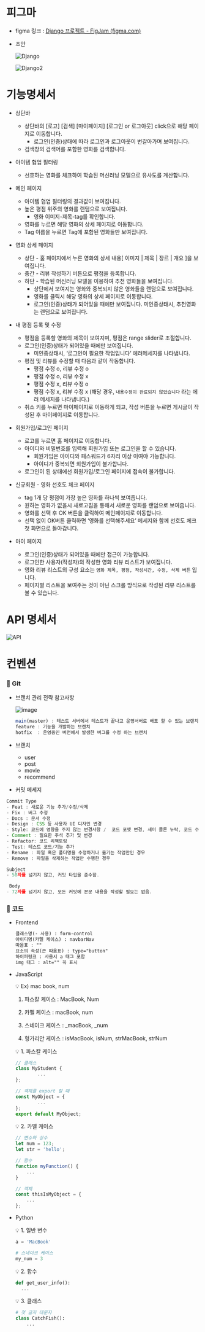 # 피그마

- figma 링크 : [Django 프로젝트 - FigJam (figma.com)](https://www.figma.com/file/1MNv5IX3SogCRUtb0odNde/Django-%ED%94%84%EB%A1%9C%EC%A0%9D%ED%8A%B8?node-id=0%3A1)
- 초안  


    ![Django](https://user-images.githubusercontent.com/89643366/173344603-e0649fe5-6ae1-4eb1-a438-850811b5daba.png)

    
    ![Django2](https://user-images.githubusercontent.com/89643366/173346061-66b46868-7374-4e63-864d-dea2d90e3e45.png)


# 기능명세서

- 상단바
    - 상단바의 [로고] [검색] [마이페이지] [로그인 or 로그아웃] click으로 해당 페이지로 이동합니다.
        - 로그인(인증)상태에 따라 로그인과 로그아웃이 번갈아가며 보여집니다.
    - 검색창의 검색어를 포함한 영화를 검색합니다.
    
- 아이템 협업 필터링
    - 선호하는 영화를 체크하여 학습된 머신러닝 모델으로 유사도를 계산합니다.
    
- 메인 페이지
    - 아이템 협업 필터링의 결과값이 보여집니다.
    - 높은 평점 위주의 영화를 랜덤으로 보여집니다.
        - 영화 이미지-제목-tag를 확인합니다.
    - 영화를 누르면 해당 영화의 상세 페이지로 이동합니다.
    - Tag 이름을 누르면 Tag에 포함된 영화들만 보여집니다.
    
- 영화 상세 페이지
    - 상단 - 홈 페이지에서 누른 영화의 상세 내용[ 이미지 | 제목 | 장르 | 개요 ]을 보여집니다.
    - 중간 - 리뷰 작성하기 버튼으로 평점을 등록합니다.
    - 하단 - 학습된 머신러닝 모델을 이용하여 추천 영화들을 보여집니다.
        - 상단에서 보여지는 영화와 중복되지 않은 영화들을 랜덤으로 보여집니다.
        - 영화를 클릭시 해당 영화의 상세 페이지로 이동합니다.
        - 로그인(인증)상태가 되어있을 때에만 보여집니다. 미인증상태시, 추천영화는 랜덤으로 보여집니다.
        
- 내 평점 등록 및 수정
    - 평점을 등록할 영화의 제목이 보여지며, 평점은 range slider로 조절합니다.
    - 로그인(인증)상태가 되어있을 때에만 보여집니다.
        - 미인증상태시, ‘로그인이 필요한 작업입니다’ 에러메세지를 나타냅니다.
    - 평점 및 리뷰를 수정할 때 다음과 같이 작동합니다.
        - 평점 수정 o, 리뷰 수정 o
        - 평점 수정 o, 리뷰 수정 x
        - 평점 수정 x, 리뷰 수정 o
        - 평점 수정 x, 리뷰 수정 x (해당 경우, `내용수정이 완료되지 않았습니다` 라는 에러 메세지를 나타냅니다.)
    - 취소 키를 누르면 마이페이지로 이동하게 되고, 작성 버튼을 누르면 게시글이 작성된 후 마이페이지로 이동합니다.
    
- 회원가입/로그인 페이지
    - 로고를 누르면 홈 페이지로 이동합니다.
    - 아이디와 비밀번호를 입력해 회원가입 또는 로그인을 할 수 있습니다.
        - 회원가입은 아이디와 패스워드가 6자리 이상 이여야 가능합니다.
        - 아이디가 중복되면 회원가입이 불가합니다.
    - 로그인이 된 상태에선 회원가입/로그인 페이지에 접속이 불가합니다.
    
- 신규회원 - 영화 선호도 체크 페이지
    - tag 1개 당 평점이 가장 높은 영화를 하나씩 보여줍니다.
    - 원하는 영화가 없을시 새로고침을 통해서 새로운 영화를 랜덤으로 보여줍니다.
    - 영화를 선택 후 OK 버튼을 클릭하여 메인페이지로 이동합니다.
    - 선택 없이 OK버튼 클릭하면 ‘영화를 선택해주세요’ 메세지와 함께 선호도 체크 첫 화면으로 돌아갑니다.
    
- 마이 페이지
    - 로그인(인증)상태가 되어있을 때에만 접근이 가능합니다.
    - 로그인한 사용자(작성자)의 작성한 영화 리뷰 리스트가 보여집니다.
    - 영화 리뷰 리스트의 구성 요소는 `영화 제목, 평점, 작성시간, 수정, 삭제 버튼` 입니다.
    - 페이지별 리스트을 보여주는 것이 아닌 스크롤 방식으로 작성된 리뷰 리스트를 볼 수 있습니다.

# API 명세서
![API](https://user-images.githubusercontent.com/89643366/173366787-77b7a41c-9dea-4811-a23e-5989fd47d8a8.png)


# 컨벤션

### 💚 Git

- 브랜치 관리 전략 참고사항
    
    ![image](https://user-images.githubusercontent.com/89643366/169194210-7acb7256-91e9-43cd-b02f-8fbf30b829d6.png)
    
    ```jsx
    main(master) : 테스트 서버에서 테스트가 끝나고 운영서버로 배포 할 수 있는 브랜치
    feature : 기능을 개발하는 브랜치
    hotfix  : 운영중인 버전에서 발생한 버그를 수정 하는 브랜치
    ```
    
- 브랜치
    - user
    - post
    - movie
    - recommend

- 커밋 메세지

```jsx
Commit Type
- Feat : 새로운 기능 추가/수정/삭제
- Fix : 버그 수정
- Docs : 문서 수정
- Design : CSS 등 사용자 UI 디자인 변경
- Style: 코드에 영향을 주지 않는 변경사항 /  코드 포맷 변경, 새미 콜론 누락, 코드 수정이 없는 경우
- Comment : 필요한 주석 추가 및 변경
- Refactor: 코드 리팩토링
- Test: 테스트 코드/기능 추가
- Rename : 파일 혹은 폴더명을 수정하거나 옮기는 작업만인 경우
- Remove : 파일을 삭제하는 작업만 수행한 경우

Subject
- 50자를 넘기지 않고, 커밋 타입을 준수함.

 Body
- 72자를 넘기지 않고, 모든 커밋에 본문 내용을 작성할 필요는 없음.
```

### 💚 코드

- Frontend
    
    ```html
    클래스명(- 사용) : form-control  
    아이디명(카멜 케이스) : navbarNav
    따옴표 : ""
    요소의 속성(큰 따옴표) : type="button"
    하이퍼링크 : 사용시 a 태그 포함
    img 태그 : alt="" 꼭 표시
    ```
    
- JavaScript
    
    <aside>
    💡 Ex) mac book, num
    
    1. 파스칼 케이스 : MacBook, Num
    
    2. 카멜 케이스 : macBook, num
    
    3. 스네이크 케이스 : _macBook, _num
    
    4. 헝가리안 케이스 : isMacBook, isNum, strMacBook, strNum
    
    </aside>
    
    <aside>
    💡 1. 파스칼 케이스
    
    </aside>
    
    ```jsx
    // 클래스
    class MyStudent {
    		...
    };
    ```
    
    ```jsx
    // 객체를 export 할 때
    const MyObject = {
    		...
    };
    export default MyObject;
    ```
    
    <aside>
    💡 2. 카멜 케이스
    
    </aside>
    
    ```jsx
    // 변수와 상수
    let num = 123;
    let str = 'hello';
    
    // 함수
    function myFunction() {
    	...
    }
    
    // 객체
    const thisIsMyObject = {
    	...
    };
    ```
    
- Python
    
    <aside>
    💡 1. 일반 변수
    
    </aside>
    
    ```python
    a = 'MacBook'
    
    # 스네이크 케이스
    my_num = 3
    ```
    
    <aside>
    💡 2. 함수
    
    </aside>
    
    ```python
    def get_user_info():
      ...
    ```
    
    <aside>
    💡 3. 클래스
    
    </aside>
    
    ```python
    # 첫 글자 대문자
    class CatchFish():
    	...
    ```
    
